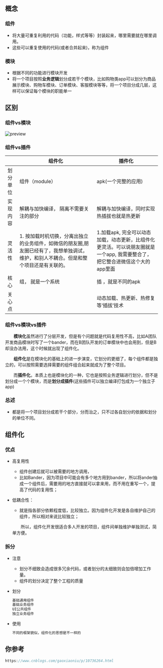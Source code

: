 ## 概念

### 组件

*   将大量可重复利用的代码（功能，样式等等）封装起来，哪里需要就在哪里调用。
*   这些可以重复使用的代码(或者合并起来)，称为组件

### 模块

*   根据不同的功能进行模块开发
*   将一个项目按照**业务逻辑**划分成若干个模块，比如购物类app可以划分为商品展示模块、购物车模块、订单模块、客服模块等等，将一个项目分成几层，这样可以保证每个模块的职能单一

## 区别

### 组件vs模块

![preview](https://pic1.zhimg.com/v2-a85f0493a17a613b107da03bf8c17b44_r.jpg)

### 组件vs插件

|          | 组件化                                                       | 插件化                                                       |
| -------- | ------------------------------------------------------------ | ------------------------------------------------------------ |
| 划分单位 | 组件（module）                                               | apk(一个完整的应用)                                          |
| 实现内容 | 解耦与加快编译， 隔离不需要关注的部分                        | 解耦与加快编译，同时实现热插拔也就是热更新                   |
| 灵活性   | 1. 按加载时机切换，分离出独立的业务组件，如微信的朋友圈,朋友圈已经有了，我想单独调试，维护，和别人不耦合。但是和整个项目还是有关联的。 | 1.加载apk, 完全可以动态加载，动态更新，比组件化更灵活。可以说朋友圈就是一个app, 我需要整合了，把它整合进微信这个大的app里面 |
| 核心     | 组， 就是一个系统                                            | 插 ，就是不同的apk                                           |
| 关心点   |                                                              | 动态加载、热更新、热修复等‘插拔’技术                         |



### 组件vs模块vs插件

　　**模块化**虽然进行了分层开发，但是有个问题就是代码复用性不高，比如A团队开发商品模块时写了一个bander，而在B团队开发的订单模块中也会用到，但是B却没办法用，这个时候就出现了组件化。

　　**组件化**是在模块化的基础上的进一步演变，它划分的更细了，每个组件都是独立的，可以按照需要选择需要的组件组合起来就成为了整个项目。

　　而**插件化**，本质上也是模块化的一种，它也是按照业务逻辑进行划分，但不是划分成一个个模块，而是**划分成插件**(这些插件可以独立编译打包成为一个独立子app)

### 总述

*   都是将一个项目划分成若干个部分，分而治之，只不过各自划分的依据和划分的单位不同。

    

## 组件化

### 优点

*   高复用性

    *   组件创建后就可以被需要的地方调用，
    *   比如Bander，因为项目中可能会有多个地方用到bander，所以将ander抽成一个组件后，需要用的地方直接就可以拿来用，而不用在重写一个，提高了代码的复用性；

*   低耦合性：

    *   就是指各部分依赖程度低，比较独立。因为组件化开发是各自维护自己的组件，所以相对来说比较独立；

    　　所以，组件化开发很适合多人开发的项目，组件间单独维护单独测试，简单方便。

### 拆分

*   注意

    *   划分不细致会造成很多冗余代码，或者划分的太细致则会加倍增加工作量。
    *   组件的划分决定了整个工程的质量

*   划分

    ```js
    基础通用组件
    基础业务组件
    UI公共组件
    独立业务组件
    ```

*   使用

    ```js
    不同的框架貌似，组件化的思想是不一样的
    ```

    

## 你参考

```js
https://www.cnblogs.com/gaoxiaoniu/p/10736264.html
```

